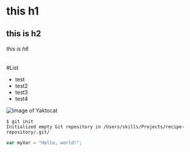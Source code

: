 # this h1
## this is h2
###### this is h6
#List
- test
- test2
- test3
- test4

![Image of Yaktocat](https://octodex.github.com/images/yaktocat.png)

```
$ git init
Initialized empty Git repository in /Users/skills/Projects/recipe-repository/.git/
```
``` javascript
var myVar = "Hello, world!";
```
